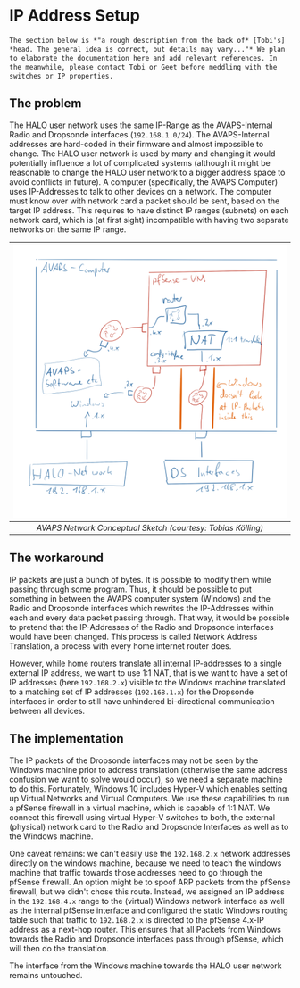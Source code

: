 # IP Address Setup

```{warning}
The section below is *"a rough description from the back of* [Tobi's] *head. The general idea is correct, but details may vary..."* We plan to elaborate the documentation here and add relevant references. In the meanwhile, please contact Tobi or Geet before meddling with the switches or IP properties.
```

## The problem

The HALO user network uses the same IP-Range as the AVAPS-Internal Radio and Dropsonde interfaces (`192.168.1.0/24`). The AVAPS-Internal addresses are hard-coded in their firmware and almost impossible to change. The HALO user network is used by many and changing it would potentially influence a lot of complicated systems (although it might be reasonable to change the HALO user network to a bigger address space to avoid conflicts in future). A computer (specifically, the AVAPS Computer) uses IP-Addresses to talk to other devices on a network. The computer must know over with network card a packet should be sent, based on the target IP address. This requires to have distinct IP ranges (subnets) on each network card, which is (at first sight) incompatible with having two separate networks on the same IP range.


| ![AVAPS Network Conceptual Sketch](../../graphics/AVAPS_network_conceptual_sketch.png) |
| :------------------------------------------------------------------------------------: |
|              *AVAPS Network Conceptual Sketch (courtesy: Tobias Kölling)*              |

## The workaround
IP packets are just a bunch of bytes. It is possible to modify them while passing through some program. Thus, it should be possible to put something in between the AVAPS computer system (Windows) and the Radio and Dropsonde interfaces which rewrites the IP-Addresses within each and every data packet passing through. That way, it would be possible to pretend that the IP-Addresses of the Radio and Dropsonde interfaces would have been changed. This process is called Network Address Translation, a process with every home internet router does.

However, while home routers translate all internal IP-addresses to a single external IP address, we want to use 1:1 NAT, that is we want to have a set of IP addresses (here `192.168.2.x`) visible to the Windows machine translated to a matching set of IP addresses (`192.168.1.x`) for the Dropsonde interfaces in order to still have unhindered bi-directional communication between all devices.
## The implementation

The IP packets of the Dropsonde interfaces may not be seen by the Windows machine prior to address translation (otherwise the same address confusion we want to solve would occur), so we need a separate machine to do this. Fortunately, Windows 10 includes Hyper-V which enables setting up Virtual Networks and Virtual Computers. We use these capabilities to run a pfSense firewall in a virtual machine, which is capable of 1:1 NAT. We connect this firewall using virtual Hyper-V switches to both, the external (physical) network card to the Radio and Dropsonde Interfaces as well as to the Windows machine.

One caveat remains: we can't easily use the `192.168.2.x` network addresses directly on the windows machine, because we need to teach the windows machine that traffic towards those addresses need to go through the pfSense firewall. An option might be to spoof ARP packets from the pfSense firewall, but we didn't chose this route. Instead, we assigned an IP address in the `192.168.4.x` range to the (virtual) Windows network interface as well as the internal pfSense interface and configured the static Windows routing table such that traffic to `192.168.2.x` is directed to the pfSense 4.x-IP address as a next-hop router. This ensures that all Packets from Windows towards the Radio and Dropsonde interfaces pass through pfSense, which will then do the translation.

The interface from the Windows machine towards the HALO user network remains untouched.